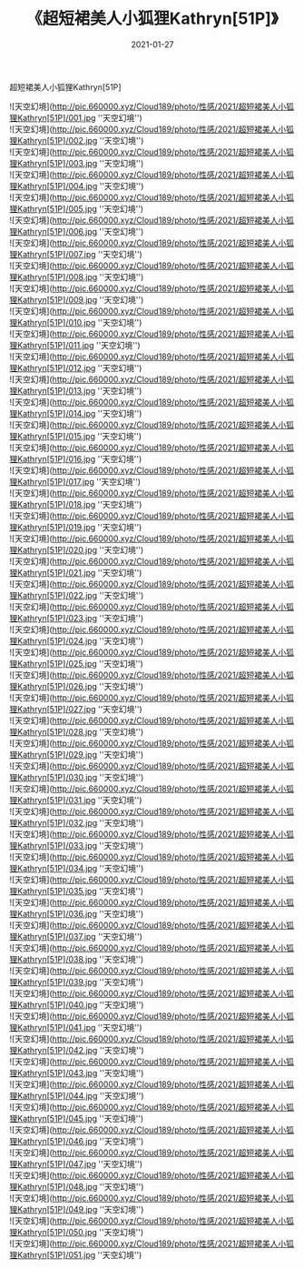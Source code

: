 ﻿---
layout: post
title:  《超短裙美人小狐狸Kathryn[51P]》
date:   2021-01-27
img: http://pic.660000.xyz/Cloud189/photo/性感/2021/超短裙美人小狐狸Kathryn[51P]/000.jpg
categories: [美女, 性感, 泳衣]
---

超短裙美人小狐狸Kathryn[51P]



![天空幻境](http://pic.660000.xyz/Cloud189/photo/性感/2021/超短裙美人小狐狸Kathryn[51P]/001.jpg ''天空幻境'') <br>
![天空幻境](http://pic.660000.xyz/Cloud189/photo/性感/2021/超短裙美人小狐狸Kathryn[51P]/002.jpg ''天空幻境'') <br>
![天空幻境](http://pic.660000.xyz/Cloud189/photo/性感/2021/超短裙美人小狐狸Kathryn[51P]/003.jpg ''天空幻境'') <br>
![天空幻境](http://pic.660000.xyz/Cloud189/photo/性感/2021/超短裙美人小狐狸Kathryn[51P]/004.jpg ''天空幻境'') <br>
![天空幻境](http://pic.660000.xyz/Cloud189/photo/性感/2021/超短裙美人小狐狸Kathryn[51P]/005.jpg ''天空幻境'') <br>
![天空幻境](http://pic.660000.xyz/Cloud189/photo/性感/2021/超短裙美人小狐狸Kathryn[51P]/006.jpg ''天空幻境'') <br>
![天空幻境](http://pic.660000.xyz/Cloud189/photo/性感/2021/超短裙美人小狐狸Kathryn[51P]/007.jpg ''天空幻境'') <br>
![天空幻境](http://pic.660000.xyz/Cloud189/photo/性感/2021/超短裙美人小狐狸Kathryn[51P]/008.jpg ''天空幻境'') <br>
![天空幻境](http://pic.660000.xyz/Cloud189/photo/性感/2021/超短裙美人小狐狸Kathryn[51P]/009.jpg ''天空幻境'') <br>
![天空幻境](http://pic.660000.xyz/Cloud189/photo/性感/2021/超短裙美人小狐狸Kathryn[51P]/010.jpg ''天空幻境'') <br>
![天空幻境](http://pic.660000.xyz/Cloud189/photo/性感/2021/超短裙美人小狐狸Kathryn[51P]/011.jpg ''天空幻境'') <br>
![天空幻境](http://pic.660000.xyz/Cloud189/photo/性感/2021/超短裙美人小狐狸Kathryn[51P]/012.jpg ''天空幻境'') <br>
![天空幻境](http://pic.660000.xyz/Cloud189/photo/性感/2021/超短裙美人小狐狸Kathryn[51P]/013.jpg ''天空幻境'') <br>
![天空幻境](http://pic.660000.xyz/Cloud189/photo/性感/2021/超短裙美人小狐狸Kathryn[51P]/014.jpg ''天空幻境'') <br>
![天空幻境](http://pic.660000.xyz/Cloud189/photo/性感/2021/超短裙美人小狐狸Kathryn[51P]/015.jpg ''天空幻境'') <br>
![天空幻境](http://pic.660000.xyz/Cloud189/photo/性感/2021/超短裙美人小狐狸Kathryn[51P]/016.jpg ''天空幻境'') <br>
![天空幻境](http://pic.660000.xyz/Cloud189/photo/性感/2021/超短裙美人小狐狸Kathryn[51P]/017.jpg ''天空幻境'') <br>
![天空幻境](http://pic.660000.xyz/Cloud189/photo/性感/2021/超短裙美人小狐狸Kathryn[51P]/018.jpg ''天空幻境'') <br>
![天空幻境](http://pic.660000.xyz/Cloud189/photo/性感/2021/超短裙美人小狐狸Kathryn[51P]/019.jpg ''天空幻境'') <br>
![天空幻境](http://pic.660000.xyz/Cloud189/photo/性感/2021/超短裙美人小狐狸Kathryn[51P]/020.jpg ''天空幻境'') <br>
![天空幻境](http://pic.660000.xyz/Cloud189/photo/性感/2021/超短裙美人小狐狸Kathryn[51P]/021.jpg ''天空幻境'') <br>
![天空幻境](http://pic.660000.xyz/Cloud189/photo/性感/2021/超短裙美人小狐狸Kathryn[51P]/022.jpg ''天空幻境'') <br>
![天空幻境](http://pic.660000.xyz/Cloud189/photo/性感/2021/超短裙美人小狐狸Kathryn[51P]/023.jpg ''天空幻境'') <br>
![天空幻境](http://pic.660000.xyz/Cloud189/photo/性感/2021/超短裙美人小狐狸Kathryn[51P]/024.jpg ''天空幻境'') <br>
![天空幻境](http://pic.660000.xyz/Cloud189/photo/性感/2021/超短裙美人小狐狸Kathryn[51P]/025.jpg ''天空幻境'') <br>
![天空幻境](http://pic.660000.xyz/Cloud189/photo/性感/2021/超短裙美人小狐狸Kathryn[51P]/026.jpg ''天空幻境'') <br>
![天空幻境](http://pic.660000.xyz/Cloud189/photo/性感/2021/超短裙美人小狐狸Kathryn[51P]/027.jpg ''天空幻境'') <br>
![天空幻境](http://pic.660000.xyz/Cloud189/photo/性感/2021/超短裙美人小狐狸Kathryn[51P]/028.jpg ''天空幻境'') <br>
![天空幻境](http://pic.660000.xyz/Cloud189/photo/性感/2021/超短裙美人小狐狸Kathryn[51P]/029.jpg ''天空幻境'') <br>
![天空幻境](http://pic.660000.xyz/Cloud189/photo/性感/2021/超短裙美人小狐狸Kathryn[51P]/030.jpg ''天空幻境'') <br>
![天空幻境](http://pic.660000.xyz/Cloud189/photo/性感/2021/超短裙美人小狐狸Kathryn[51P]/031.jpg ''天空幻境'') <br>
![天空幻境](http://pic.660000.xyz/Cloud189/photo/性感/2021/超短裙美人小狐狸Kathryn[51P]/032.jpg ''天空幻境'') <br>
![天空幻境](http://pic.660000.xyz/Cloud189/photo/性感/2021/超短裙美人小狐狸Kathryn[51P]/033.jpg ''天空幻境'') <br>
![天空幻境](http://pic.660000.xyz/Cloud189/photo/性感/2021/超短裙美人小狐狸Kathryn[51P]/034.jpg ''天空幻境'') <br>
![天空幻境](http://pic.660000.xyz/Cloud189/photo/性感/2021/超短裙美人小狐狸Kathryn[51P]/035.jpg ''天空幻境'') <br>
![天空幻境](http://pic.660000.xyz/Cloud189/photo/性感/2021/超短裙美人小狐狸Kathryn[51P]/036.jpg ''天空幻境'') <br>
![天空幻境](http://pic.660000.xyz/Cloud189/photo/性感/2021/超短裙美人小狐狸Kathryn[51P]/037.jpg ''天空幻境'') <br>
![天空幻境](http://pic.660000.xyz/Cloud189/photo/性感/2021/超短裙美人小狐狸Kathryn[51P]/038.jpg ''天空幻境'') <br>
![天空幻境](http://pic.660000.xyz/Cloud189/photo/性感/2021/超短裙美人小狐狸Kathryn[51P]/039.jpg ''天空幻境'') <br>
![天空幻境](http://pic.660000.xyz/Cloud189/photo/性感/2021/超短裙美人小狐狸Kathryn[51P]/040.jpg ''天空幻境'') <br>
![天空幻境](http://pic.660000.xyz/Cloud189/photo/性感/2021/超短裙美人小狐狸Kathryn[51P]/041.jpg ''天空幻境'') <br>
![天空幻境](http://pic.660000.xyz/Cloud189/photo/性感/2021/超短裙美人小狐狸Kathryn[51P]/042.jpg ''天空幻境'') <br>
![天空幻境](http://pic.660000.xyz/Cloud189/photo/性感/2021/超短裙美人小狐狸Kathryn[51P]/043.jpg ''天空幻境'') <br>
![天空幻境](http://pic.660000.xyz/Cloud189/photo/性感/2021/超短裙美人小狐狸Kathryn[51P]/044.jpg ''天空幻境'') <br>
![天空幻境](http://pic.660000.xyz/Cloud189/photo/性感/2021/超短裙美人小狐狸Kathryn[51P]/045.jpg ''天空幻境'') <br>
![天空幻境](http://pic.660000.xyz/Cloud189/photo/性感/2021/超短裙美人小狐狸Kathryn[51P]/046.jpg ''天空幻境'') <br>
![天空幻境](http://pic.660000.xyz/Cloud189/photo/性感/2021/超短裙美人小狐狸Kathryn[51P]/047.jpg ''天空幻境'') <br>
![天空幻境](http://pic.660000.xyz/Cloud189/photo/性感/2021/超短裙美人小狐狸Kathryn[51P]/048.jpg ''天空幻境'') <br>
![天空幻境](http://pic.660000.xyz/Cloud189/photo/性感/2021/超短裙美人小狐狸Kathryn[51P]/049.jpg ''天空幻境'') <br>
![天空幻境](http://pic.660000.xyz/Cloud189/photo/性感/2021/超短裙美人小狐狸Kathryn[51P]/050.jpg ''天空幻境'') <br>
![天空幻境](http://pic.660000.xyz/Cloud189/photo/性感/2021/超短裙美人小狐狸Kathryn[51P]/051.jpg ''天空幻境'') <br>